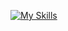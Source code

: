 
[![My Skills](https://skillicons.dev/icons?i=aws,bash,kubernetes,git,go,linux,laravel,rust,vim,gcp,react,spring,java,javascript,typescript)](https://skillicons.dev)
